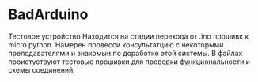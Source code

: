 # BadArduino
Тестовое устройство
Находится на стадии перехода от .ino прошивк к micro python. Намерен провесси консультатцию с некоторыми преподавателями и знакомыи по доработке этой системы. 
В файлах проистуствуют тестовые прошивки для проверки функциональности и схемы соединений.
